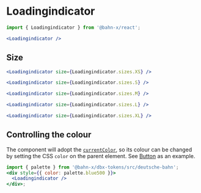 # Loadingindicator

```js
import { Loadingindicator } from '@bahn-x/react';
```

```jsx
<Loadingindicator />
```

## Size

```jsx
<Loadingindicator size={Loadingindicator.sizes.XS} />
```

```jsx
<Loadingindicator size={Loadingindicator.sizes.S} />
```

```jsx
<Loadingindicator size={Loadingindicator.sizes.M} />
```

```jsx
<Loadingindicator size={Loadingindicator.sizes.L} />
```

```jsx
<Loadingindicator size={Loadingindicator.sizes.XL} />
```

## Controlling the colour

The component will adopt the [`currentColor`](https://developer.mozilla.org/en-US/docs/Web/CSS/color_value#currentColor_keyword), so its colour can be changed by setting the CSS `color` on the parent element. See [Button](button#loading) as an example.

```jsx
import { palette } from '@bahn-x/dbx-tokens/src/deutsche-bahn';
<div style={{ color: palette.blue500 }}>
  <Loadingindicator />
</div>;
```
